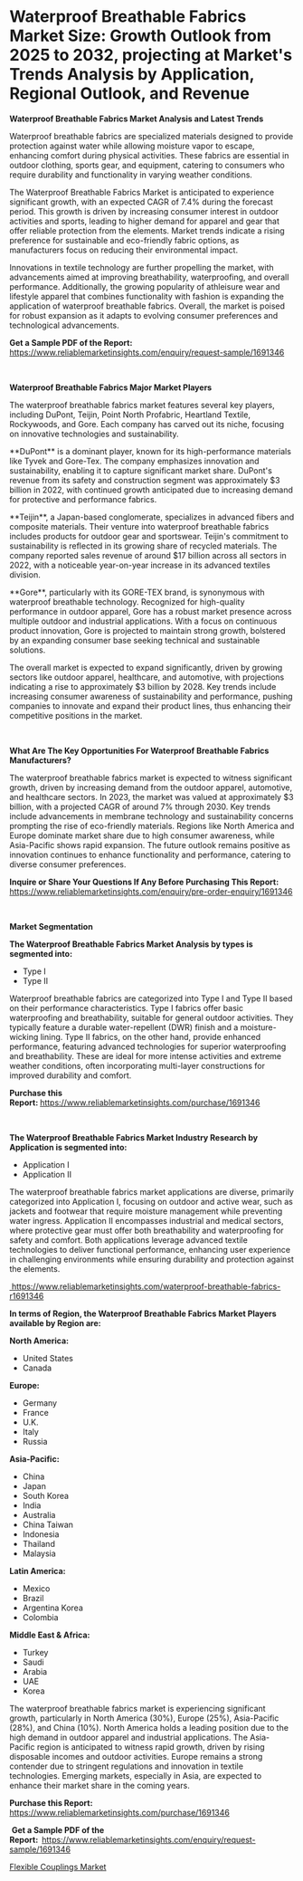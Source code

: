 <p><h1>Waterproof Breathable Fabrics Market Size: Growth Outlook from 2025 to 2032, projecting at Market's Trends Analysis by Application, Regional Outlook, and Revenue</h1></p><p><strong>Waterproof Breathable Fabrics Market Analysis and Latest Trends</strong></p>
<p><p>Waterproof breathable fabrics are specialized materials designed to provide protection against water while allowing moisture vapor to escape, enhancing comfort during physical activities. These fabrics are essential in outdoor clothing, sports gear, and equipment, catering to consumers who require durability and functionality in varying weather conditions.</p><p>The Waterproof Breathable Fabrics Market is anticipated to experience significant growth, with an expected CAGR of 7.4% during the forecast period. This growth is driven by increasing consumer interest in outdoor activities and sports, leading to higher demand for apparel and gear that offer reliable protection from the elements. Market trends indicate a rising preference for sustainable and eco-friendly fabric options, as manufacturers focus on reducing their environmental impact.</p><p>Innovations in textile technology are further propelling the market, with advancements aimed at improving breathability, waterproofing, and overall performance. Additionally, the growing popularity of athleisure wear and lifestyle apparel that combines functionality with fashion is expanding the application of waterproof breathable fabrics. Overall, the market is poised for robust expansion as it adapts to evolving consumer preferences and technological advancements.</p></p>
<p><strong>Get a Sample PDF of the Report:&nbsp;</strong> <a href="https://www.reliablemarketinsights.com/enquiry/request-sample/1691346?utm_campaign=2951&utm_medium=2&utm_source=Github&utm_content=ia&utm_term=02042025&utm_id=waterproof-breathable-fabrics">https://www.reliablemarketinsights.com/enquiry/request-sample/1691346</a></p>
<p>&nbsp;</p>
<p><strong>Waterproof Breathable Fabrics Major Market Players</strong></p>
<p><p>The waterproof breathable fabrics market features several key players, including DuPont, Teijin, Point North Profabric, Heartland Textile, Rockywoods, and Gore. Each company has carved out its niche, focusing on innovative technologies and sustainability.</p><p>**DuPont** is a dominant player, known for its high-performance materials like Tyvek and Gore-Tex. The company emphasizes innovation and sustainability, enabling it to capture significant market share. DuPont's revenue from its safety and construction segment was approximately $3 billion in 2022, with continued growth anticipated due to increasing demand for protective and performance fabrics.</p><p>**Teijin**, a Japan-based conglomerate, specializes in advanced fibers and composite materials. Their venture into waterproof breathable fabrics includes products for outdoor gear and sportswear. Teijin's commitment to sustainability is reflected in its growing share of recycled materials. The company reported sales revenue of around $17 billion across all sectors in 2022, with a noticeable year-on-year increase in its advanced textiles division.</p><p>**Gore**, particularly with its GORE-TEX brand, is synonymous with waterproof breathable technology. Recognized for high-quality performance in outdoor apparel, Gore has a robust market presence across multiple outdoor and industrial applications. With a focus on continuous product innovation, Gore is projected to maintain strong growth, bolstered by an expanding consumer base seeking technical and sustainable solutions.</p><p>The overall market is expected to expand significantly, driven by growing sectors like outdoor apparel, healthcare, and automotive, with projections indicating a rise to approximately $3 billion by 2028. Key trends include increasing consumer awareness of sustainability and performance, pushing companies to innovate and expand their product lines, thus enhancing their competitive positions in the market.</p></p>
<p>&nbsp;</p>
<p><strong>What Are The Key Opportunities For Waterproof Breathable Fabrics Manufacturers?</strong></p>
<p><p>The waterproof breathable fabrics market is expected to witness significant growth, driven by increasing demand from the outdoor apparel, automotive, and healthcare sectors. In 2023, the market was valued at approximately $3 billion, with a projected CAGR of around 7% through 2030. Key trends include advancements in membrane technology and sustainability concerns prompting the rise of eco-friendly materials. Regions like North America and Europe dominate market share due to high consumer awareness, while Asia-Pacific shows rapid expansion. The future outlook remains positive as innovation continues to enhance functionality and performance, catering to diverse consumer preferences.</p></p>
<p><strong>Inquire or Share Your Questions If Any Before Purchasing This Report:</strong> <a href="https://www.reliablemarketinsights.com/enquiry/pre-order-enquiry/1691346?utm_campaign=2951&utm_medium=2&utm_source=Github&utm_content=ia&utm_term=02042025&utm_id=waterproof-breathable-fabrics">https://www.reliablemarketinsights.com/enquiry/pre-order-enquiry/1691346</a></p>
<p>&nbsp;</p>
<p><strong>Market Segmentation</strong></p>
<p><strong>The Waterproof Breathable Fabrics Market Analysis by types is segmented into:</strong></p>
<p><ul><li>Type I</li><li>Type II</li></ul></p>
<p><p>Waterproof breathable fabrics are categorized into Type I and Type II based on their performance characteristics. Type I fabrics offer basic waterproofing and breathability, suitable for general outdoor activities. They typically feature a durable water-repellent (DWR) finish and a moisture-wicking lining. Type II fabrics, on the other hand, provide enhanced performance, featuring advanced technologies for superior waterproofing and breathability. These are ideal for more intense activities and extreme weather conditions, often incorporating multi-layer constructions for improved durability and comfort.</p></p>
<p><strong>Purchase this Report:&nbsp;</strong><a href="https://www.reliablemarketinsights.com/purchase/1691346?utm_campaign=2951&utm_medium=2&utm_source=Github&utm_content=ia&utm_term=02042025&utm_id=waterproof-breathable-fabrics">https://www.reliablemarketinsights.com/purchase/1691346</a></p>
<p>&nbsp;</p>
<p><strong>The Waterproof Breathable Fabrics Market Industry Research by Application is segmented into:</strong></p>
<p><ul><li>Application I</li><li>Application II</li></ul></p>
<p><p>The waterproof breathable fabrics market applications are diverse, primarily categorized into Application I, focusing on outdoor and active wear, such as jackets and footwear that require moisture management while preventing water ingress. Application II encompasses industrial and medical sectors, where protective gear must offer both breathability and waterproofing for safety and comfort. Both applications leverage advanced textile technologies to deliver functional performance, enhancing user experience in challenging environments while ensuring durability and protection against the elements.</p></p>
<p><a href="https://www.reliablemarketinsights.com/waterproof-breathable-fabrics-r1691346?utm_campaign=2951&utm_medium=2&utm_source=Github&utm_content=ia&utm_term=02042025&utm_id=waterproof-breathable-fabrics">&nbsp;https://www.reliablemarketinsights.com/waterproof-breathable-fabrics-r1691346</a></p>
<p><strong>In terms of Region, the Waterproof Breathable Fabrics Market Players available by Region are:</strong></p>
<p>
    <p> <strong> North America: </strong>
        <ul>
            <li>United States</li>
            <li>Canada</li>
        </ul>
        </p> 
    <p> <strong> Europe: </strong>
        <ul>
            <li>Germany</li>
            <li>France</li>
            <li>U.K.</li>
            <li>Italy</li>
            <li>Russia</li>
        </ul>
        </p> 
    <p> <strong> Asia-Pacific: </strong>
        <ul>
            <li>China</li>
            <li>Japan</li>
            <li>South Korea</li>
            <li>India</li>
            <li>Australia</li>
            <li>China Taiwan</li>
            <li>Indonesia</li>
            <li>Thailand</li>
            <li>Malaysia</li>
        </ul>
        </p> 
    <p> <strong> Latin America: </strong>
        <ul>
            <li>Mexico</li>
            <li>Brazil</li>
            <li>Argentina Korea</li>
            <li>Colombia</li>
        </ul>
        </p> 
    <p> <strong> Middle East & Africa: </strong>
        <ul>
            <li>Turkey</li>
            <li>Saudi</li>
            <li>Arabia</li>
            <li>UAE</li>
            <li>Korea</li>
        </ul>
    </p>
    </p>
<p><p>The waterproof breathable fabrics market is experiencing significant growth, particularly in North America (30%), Europe (25%), Asia-Pacific (28%), and China (10%). North America holds a leading position due to the high demand in outdoor apparel and industrial applications. The Asia-Pacific region is anticipated to witness rapid growth, driven by rising disposable incomes and outdoor activities. Europe remains a strong contender due to stringent regulations and innovation in textile technologies. Emerging markets, especially in Asia, are expected to enhance their market share in the coming years.</p></p>
<p><strong>Purchase this Report: </strong><a href="https://www.reliablemarketinsights.com/purchase/1691346?utm_campaign=2951&utm_medium=2&utm_source=Github&utm_content=ia&utm_term=02042025&utm_id=waterproof-breathable-fabrics">https://www.reliablemarketinsights.com/purchase/1691346</a></p>
<p>&nbsp;<strong>Get a Sample PDF of the Report:&nbsp;&nbsp;</strong><a href="https://www.reliablemarketinsights.com/enquiry/request-sample/1691346?utm_campaign=2951&utm_medium=2&utm_source=Github&utm_content=ia&utm_term=02042025&utm_id=waterproof-breathable-fabrics">https://www.reliablemarketinsights.com/enquiry/request-sample/1691346</a></p>
<p><strong></strong></p>
<p><p><a href="https://github.com/hannajuana198484/Market-Research-Report-List-1/blob/main/flexible-couplings-market.md?utm_campaign=2951&utm_medium=2&utm_source=Github&utm_content=ia&utm_term=02042025&utm_id=waterproof-breathable-fabrics">Flexible Couplings Market</a></p></p>